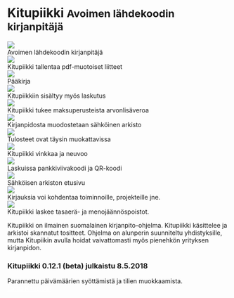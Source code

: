 # Kitupiikki <small>Avoimen lähdekoodin kirjanpitäjä</small>

<div class="karuselli">
<div class="karusellissa fade">
 <img src="images/kitupiikkikannettava.png">
  <div class="txt">Avoimen lähdekoodin kirjanpitäjä</div>
</div>
 <div class="karusellissa fade">
  <img src="kirjaus/myllykirjaus.png">
  <div class="txt">Kitupiikki tallentaa pdf-muotoiset liitteet</div>
 </div>
 <div class="karusellissa fade">
  <img src="images/paakirja.png">
  <div class="txt">Pääkirja</div>
 </div>
 <div class="karusellissa fade">
  <img src="laskutus/luettelo.png">
  <div class="txt">Kitupiikkiin sisältyy myös laskutus</div>
 </div>
 <div class="karusellissa fade">
  <img src="images/maksualv.png">
  <div class="txt">Kitupiikki tukee maksuperusteista arvonlisäveroa</div>
 </div>
 <div class="karusellissa fade">
  <img src="images/arkisto.png">
  <div class="txt">Kirjanpidosta muodostetaan sähköinen arkisto</div>
 </div>
 <div class="karusellissa fade">
  <img src="images/raportinmuokkaus.png">
  <div class="txt">Tulosteet ovat täysin muokattavissa</div>
 </div>
 <div class="karusellissa fade">
  <img src="aloitus/vinkit7.png">
  <div class="txt">Kitupiikki vinkkaa ja neuvoo</div>
 </div>
 <div class="karusellissa fade">
  <img src="images/viivakoodi.png">
  <div class="txt">Laskuissa pankkiviivakoodi ja QR-koodi</div>
 </div>
 <div class="karusellissa fade">
  <img src="images/arkisto1.png">
  <div class="txt">Sähköisen arkiston etusivu</div>
 </div>
 <div class="karusellissa fade">
  <img src="maaritykset/kohdennukset/kohdennukset.png">
  <div class="txt">Kirjauksia voi kohdentaa toiminnoille, projekteille jne.</div>
 </div>
 <div class="karusellissa fade">
   <img src="images/poisto.png">
   <div class="txt">Kitupiikki laskee tasaerä- ja menojäännöspoistot.</div>
 </div>
</div>


Kitupiikki on ilmainen suomalainen kirjanpito-ohjelma. Kitupiikki käsittelee ja arkistoi skannatut tositteet. Ohjelma on alunperin suunniteltu yhdistyksille, mutta Kitupiikin avulla hoidat vaivattomasti myös pienehkön yrityksen kirjanpidon.

<div class="asennusinfo">
<h3>Kitupiikki 0.12.1 (beta) julkaistu 8.5.2018</h3>
Parannettu päivämäärien syöttämistä ja tilien muokkaamista.

<div class="asennuslaatikko">
<a href="asennus" style="color:white;"><span class="fa fa-download"></span> Lataa Kitupiikki <span class="fa fa-windows"></span> <span class="fa fa-linux"></span></a>
</div>

</div>

<script>
var slideIndex = Math.floor( Math.random() * document.getElementsByClassName("karusellissa").length );
showSlides();

function showSlides() {
    var i;
    var slides = document.getElementsByClassName("karusellissa");
    for (i = 0; i < slides.length; i++) {
        slides[i].style.display = "none";
    }

    slideIndex = slideIndex + 1;
    if( slideIndex >= slides.length)
      slideIndex = 0;

    slides[ slideIndex ].style.display = "block";
    setTimeout(showSlides, 4000); // Kuva vaihtuu kahden sekunnin välein
}

</script>
